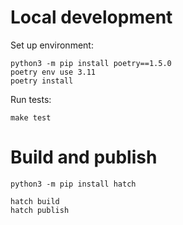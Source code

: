# Local development

Set up environment:
```shell
python3 -m pip install poetry==1.5.0
poetry env use 3.11
poetry install
```

Run tests:
```shell
make test
```

# Build and publish

```shell
python3 -m pip install hatch
```

```shell
hatch build
hatch publish
```
